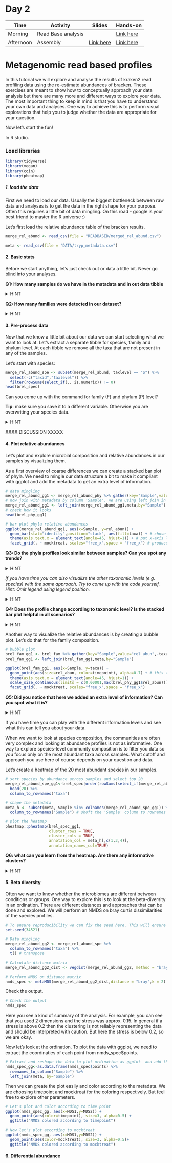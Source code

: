 # Day 2

| Time      | Activity                      | Slides                                | Hands-on                                                |
|-----------|-------------------------------|---------------------------------------|---------------------------------------------------------|
| Morning   | Read Base analysis            |                                       |       [Link here](Readbased.md)                            | 
| Afternoon | Assembly                      | [Link here](linkhere.pdf)                | [Link here](Day2/Day2_assembly.md) |




# Metagenomic read based profiles

In this tutorial we will explore and analyse the results of kraken2 read profiling data using the re-estimatd abundances of bracken. These exercises are meant to show how to conceptually approach your data analysis but there are many more and different ways to explore your data. The most important thing to keep in mind is that you have to understand your own data and analyses. One way to achieve this is to perform visual explorations that help you to judge whether the data are appropriate for your question.

Now let’s start the fun!

In R studio.

### Load libraries

```R
library(tidyverse)
library(vegan)
library(coin)
library(pheatmap)
```


##### 1. load the data

First we need to load our data. Usually the biggest bottleneck between raw data and analyses is to get the data in the right shape for your purpose. Often this requires a little bit of data mingling. On this road - google is your best friend to master the R universe :)

Let’s first load the relative abundance table of the bracken results.

```R
merge_rel_abund <- read_csv(file = "READBASED/merged_rel_abund.csv") 

meta <- read_csv(file = "DATA/tryp_metadata.csv")
```


#### 2. Basic stats

Before we start anything, let’s just check out or data a little bit. Never go blind into your analyses.

**Q1: How many samples do we have in the matadata and in out data tibble**

<details>
<summary>
HINT
</summary>

> XXXX

</details>  

**Q2: How many families were detected in our dataset?**

<details>
<summary>
HINT
</summary>

> XXX

</details>  

#### 3. Pre-process data

Now that we know a little bit about our data we can start selecting what we want to look at. Let’s extract a separate tibble for species, family and phylum level. At each tibble we remove all the taxa that are not present in any of the samples.

Let’s start with species:

```R
merge_rel_abund_spe <- subset(merge_rel_abund, taxlevel == "S") %>% 
  select(-c("taxid","taxlevel")) %>%
  filter(rowSums(select_if(., is.numeric)) != 0)
head(brel_spec)
```

Can you come up with the command for family (F) and phylum (P) level? 

**Tip**: make sure you save it to a different variable. Otherwise you are overwriting your species data.

<details>
<summary>
HINT
</summary>

```r
merge_rel_abund_fam<-subset(merge_rel_abund, taxlevel == "F") %>% 
  select(-c("taxid","taxlevel")) %>%
  filter(rowSums(select_if(., is.numeric)) != 0)

merge_rel_abund_phy<-subset(merge_rel_abund, taxlevel == "P") %>% 
  select(-c("taxid","taxlevel")) %>%
  filter(rowSums(select_if(., is.numeric)) != 0)
```

</details>  


XXXX DISCUSSION XXXXX


#### 4. Plot relative abundances
Let’s plot and explore microbial composition and relative abundances in our samples by visualizing them.

As a first overview of coarse differences we can create a stacked bar plot of phyla. We need to mingle our data structure a bit to make it compliant with ggplot and add the metadata to get an extra level of information.

```r
# data mingling
merge_rel_abund_gg1 <- merge_rel_abund_phy %>% gather(key="Sample",value="rel_abun",-taxa)
# now join with metadata by column 'Sample'. We are using left join in case the metadata file contains additional samples not included in our dataset
merge_rel_abund_gg1 <- left_join(merge_rel_abund_gg1,meta,by="Sample") 
# check how it looks
head(brel_phy_gg1) 
```


```r
# bar plot phyla relative abundances
ggplot(merge_rel_abund_gg1, aes(x=Sample, y=rel_abun)) +
  geom_bar(stat="identity",position="stack", aes(fill=taxa)) + # chose bar plot
  theme(axis.text.x = element_text(angle=45, hjust=1)) + # put x-axis label at 45 degree angle
  facet_grid(. ~ mocktreat, scales="free_x",space = "free_x") # produce two panels according to metatadata category 'mocktreat'
```

**Q3: Do the phyla profiles look similar between samples? Can you spot any trends?**

<details>
<summary>
HINT
</summary>

> A3: We see that the same two Phyla dominate all samples but there is some variability between samples. From a first look there does not seem to be a major difference between the two groups A and B at this taxonomic level.

</details>  


*If you have time you can also visualize the other taxonomic levels (e.g. species) with the same approach. Try to come up with the code yourself. Hint: Omit legend using legend.position.*


<details>
<summary>
HINT
</summary>

```r
# bar plot phyla relative abundances
brel_spec_gg1 <- brel_spec %>% gather(key="Sample",value="rel_abun",-taxa)
brel_spec_gg1 <- left_join(brel_spec_gg1,meta,by="Sample")

ggplot(brel_spec_gg1, aes(x=Sample, y=rel_abun)) +
  geom_bar(stat="identity",position="stack", aes(fill=taxa)) +
  theme(axis.text.x = element_text(angle=45, hjust=1),
        legend.position = "none") +
  facet_grid(. ~ mocktreat, scales="free_x",space = "free_x")
```

</details>  


**Q4: Does the profile change according to taxonomic level? Is the stacked bar plot helpful in all scenarios?**


<details>
<summary>
HINT
</summary>

> A4: When too many taxa are present, such as at species level, it becomes difficult to distinguish the colors. As you might realize, when there are too many taxa it becomes very difficult to spot anything in the stacked bar plot. 

</details>  


Another way to visualize the relative abundances is by creating a bubble plot. Let’s do that for the family composition.


```r
# bubble plot
brel_fam_gg1 <- brel_fam %>% gather(key="Sample",value="rel_abun",-taxa)
brel_fam_gg1 <- left_join(brel_fam_gg1,meta,by="Sample")

ggplot(brel_fam_gg1, aes(x=Sample, y=taxa)) +
  geom_point(aes(size=rel_abun, color=timepoint), alpha=0.7) + # this time we use points
  theme(axis.text.x = element_text(angle=45, hjust=1)) +
  scale_size_continuous(limits = c(0.00001,max(brel_phy_gg1$rel_abun))) + # sets minimum above '0' 
  facet_grid(. ~ mocktreat, scales="free_x",space = "free_x")
```


**Q5: Did you notice that here we added an extra level of information? Can you spot what it is?**

<details>
<summary>
HINT
</summary>

> A5: Now we produced panels according to mocktreat and colored according to time point. Like this you can see that we only have two time points in one of the groups. This plot allows us therefore to combine multiple metadata layers.

</details>  

If you have time you can play with the different information levels and see what this can tell you about your data.

When we want to look at species composition, the communities are often very complex and looking at abundance profiles is not as informative. One way to explore species-level community composition is to filter you data so you focus only on the most abundant taxa across samples. What cutoff and approach you use here of course depends on your question and data.

Let’s create a heatmap of the 20 most abundant spexies in our samples.


```r
# sort species by abundance across samples and select top 20
merge_rel_abund_spe_gg1<-brel_spec[order(rowSums(select_if(merge_rel_abund_spe, is.numeric)),decreasing=T),] %>%
  head(20) %>%
  column_to_rownames("taxa")

# shape the metadata
meta_h <- subset(meta, Sample %in% colnames(merge_rel_abund_spe_gg1)) %>% 
  column_to_rownames("Sample") # shoft the 'Sample' column to rownames

# plot the heatmap
pheatmap::pheatmap(brel_spec_gg1,
                   cluster_rows = TRUE,
                   cluster_cols = TRUE,
                   annotation_col = meta_h[,c(1,3,4)],
                   annotation_names_col=TRUE)
```

**Q6: what can you learn from the heatmap. Are there any informative clusters?**

<details>
<summary>
HINT
</summary>

A6: We can see that 4 species dominate the communities in most samples. Adding the metadata we can also see that data do not cluster strongly according to group or time point, but there is some degree of structuring in mocktreat.

</details>  

#### 5. Beta diversity


Often we want to know whether the microbiomes are different between conditions or groups. One way to explore this is to look at the beta-diversity in an ordination. There are different distances and approaches that can be done and explored. We will perform an NMDS on bray curtis dissimilarities of the species profiles.


```r
# To ensure reproducibility we can fix the seed here. This will ensure you always get the same result each time you run your data.
set.seed(34521)

# Data mingling
merge_rel_abund_gg2 <- merge_rel_abund_spe %>% 
  column_to_rownames("taxa") %>% 
  t() # transpose

# Calculate distance matrix
merge_rel_abund_gg2_dist <- vegdist(merge_rel_abund_gg2, method = "bray")

# Perform NMDS on distance matrix
nmds_spec <- metaMDS(merge_rel_abund_gg2_dist,distance = "bray",k = 2)
```

Check the output. 

```r
# Check the output
nmds_spec
```
Here you see a kind of summary of the analysis. For example, you can see that you used 2 dimensions and the stress was approx. 0.15. In general if a stress is above 0.2 then the clustering is not reliably representing the data and should be interpreted with caution. But here the stress is below 0.2, so we are okay.

Now let’s look at the ordination. To plot the data with ggplot, we need to extract the coordinaties of each point from nmds_spec$points.

```r
# Extract and reshape the data to plot ordination as ggplot  and add the metadata
nmds_spec_gg<-as.data.frame(nmds_spec$points) %>%
  rownames_to_column("Sample") %>%
  left_join(meta, by="Sample")
```
Then we can greate the plot easily and color according to the metadata. We are choosing timepoint and mocktreat for the coloring respectively. But feel free to explore other parameters.

```r
# Let's plot and color according to time point
ggplot(nmds_spec_gg, aes(x=MDS1,y=MDS2)) +
  geom_point(aes(color=timepoint), size=3, alpha=0.5) +
  ggtitle("NMDS colored according to timepoint")
```



```r
# Now let's plot according to mocktreat
ggplot(nmds_spec_gg, aes(x=MDS1,y=MDS2)) +
  geom_point(aes(color=mocktreat), size=3, alpha=0.5)+
  ggtitle("NMDS colored according to mocktreat")
```
#### 6. Differential abundance









